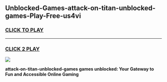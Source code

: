 
## Unblocked-Games-attack-on-titan-unblocked-games-Play-Free-us4vi
<h3>
<a href="https://premium76.site?title=attack-on-titan-unblocked-games&ref=18A">CLICK TO PLAY</a></h3>
<hr>

<h3>
<a href="https://premium76.site?title=attack-on-titan-unblocked-games&ref=18A">CLICK 2 PLAY</a>
  
</h3>

<a href="https://premium76.site?title=attack-on-titan-unblocked-games&ref=18A"><img src="https://clearcache.store/games.png"></a>


**attack-on-titan-unblocked-games games unblocked: Your Gateway to Fun and Accessible Online Gaming**
